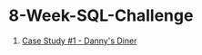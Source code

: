 # 8-Week-SQL-Challenge

1. [Case Study #1 - Danny's Diner](https://github.com/DamianWong01/8-Week-SQL-Challenge/tree/main/Case%20Study%20%231%20-%20Danny's%20Diner)
